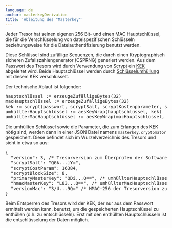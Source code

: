 ```yaml
---
language: de
anchor: masterkeyDerivation
title: 'Ableitung des "Masterkey"'
---
```

<p class="lead">Jeder Tresor hat seinen eigenen 256 Bit- und einen MAC Hauptschlüssel, die für die Verschlüsselung von dateispezifischen Schlüsseln beziehungsweise für die Dateiauthentifizierung benutzt werden.</p>

Diese Schlüssel sind zufällige Sequenzen, die durch einen Kryptographisch sicheren Zufallszahlengenerator (CSPRNG) generiert werden.
Aus dem Passwort des Tresors wird durch Verwendung von <a href="https://de.wikipedia.org/wiki/Scrypt">Scrypt</a> ein <abbr title="Schlüsselverschlüsselnder Schlüssel (engl.: Key encrypting key)" class="initialism">KEK</abbr> abgeleitet wird.
Beide Hauptschlüssel werden durch <a href="https://tools.ietf.org/html/rfc3394" target="_blank">Schlüsselumhüllung</a> mit diesem KEK verschlüsselt.

Der technische Ablauf ist folgender:

<pre>
hauptschlüssel := erzeugeZufälligeBytes(32)
macHauptschlüssel := erzeugeZufälligeBytes(32)
kek := scrypt(passwort, scryptSalt, scryptKostenparameter, scryptBlockGröße)
umhüllterHauptschlüssel := aesKeyWrap(hauptschlüssel, kek)
umhüllterMacHauptschlüssel := aesKeyWrap(macHauptschlüssel, kek)
</pre>

Die umhüllten Schlüssel sowie die Parameter, die zum Erlangen des KEK nötig sind, werden dann in einer JSON Datei namens <code>masterkey.cryptomator</code> gespeichert. Diese befindet sich im Wurzelverzeichnis des Tresors und sieht in etwa so aus:

<pre>
{
  "version": 3, /* Tresorversion zum Überprüfen der Softwarekompatibilität */
  "scryptSalt": "QGk...jY=",
  "scryptCostParam": 16384,
  "scryptBlockSize": 8,
  "primaryMasterKey": "QDi...Q==", /* umhüllterHauptschlüssel */
  "hmacMasterKey": "L83...Q==", /* umhüllterMacHauptschlüssel */
  "versionMac": "3/U...9Q=" /* HMAC-256 der Tresorversion zum Vermeiden von Downgrade-Angriffen */
}
</pre>

Beim Entsperren des Tresors wird der KEK, der nur aus dem Passwort ermittelt werden kann, benutzt, um die gespeicherten Hauptschlüssel zu enthüllen (d.h. zu entschlüsseln). Erst mit den enthüllten Hauptschlüsseln ist die entschlüsselung der Daten möglich.
